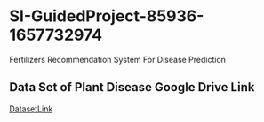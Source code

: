 # SI-GuidedProject-85936-1657732974
Fertilizers Recommendation System For Disease Prediction

## Data Set of Plant Disease Google Drive Link
[DatasetLink](https://drive.google.com/drive/folders/1axNjt3Dy840j1f43e99ohTeFO6NWqNjC?usp=sharing)

